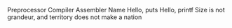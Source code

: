 Preprocessor
Compiler
Assembler
Name
Hello, puts
Hello, printf
 Size is not grandeur, and territory does not make a nation
